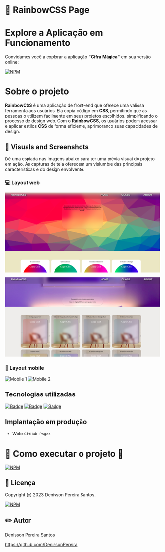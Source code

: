 # 🌈 RainbowCSS Page

# Explore a Aplicação em Funcionamento

Convidamos você a explorar a aplicação **"Cifra Mágica"** em sua versão online: 

[![NPM](https://img.shields.io/badge/Clique%20Aqui-8A2BE2)](https://denissonpereira.github.io/RainbowCSS/)

# Sobre o projeto

**RainbowCSS** é uma aplicação de front-end que oferece uma valiosa ferramenta aos usuários. Ela copia código em **CSS**, permitindo que as pessoas o utilizem facilmente em seus projetos escolhidos, simplificando o processo de design web. Com o **RainbowCSS**, os usuários podem acessar e aplicar estilos **CSS** de forma eficiente, aprimorando suas capacidades de design.

## 📸 Visuals and Screenshots

Dê uma espiada nas imagens abaixo para ter uma prévia visual do projeto em ação. As capturas de tela oferecem um vislumbre das principais características e do design envolvente.

### 💻 Layout web
![Web 1](/public/Captura1.png)

![Web 2](/public/Captura2.png)

### 📱 Layout mobile
![Mobile 1](https://via.placeholder.com/150) ![Mobile 2](https://via.placeholder.com/150)

## Tecnologias utilizadas

[![Badge](https://img.shields.io/badge/HTML-orange?style=flat&logo=html5&logoColor=white)](https://www.w3.org/html/)
[![Badge](https://img.shields.io/badge/CSS-blue?style=flat&logo=css3&logoColor=white)](https://www.w3.org/Style/CSS/Overview.en.html)
[![Badge](https://img.shields.io/badge/JavaScript-yellow?style=flat&logo=javascript&logoColor=white)](https://developer.mozilla.org/en-US/docs/Web/JavaScript)


## Implantação em produção

- Web: `GitHub Pages`

# 🚀 Como executar o projeto 🚀

[![NPM](https://img.shields.io/badge/Clique%20Aqui-8A2BE2)](https://denissonpereira.github.io/RainbowCSS/)

## 📜 Licença

Copyright (c) 2023 Denisson Pereira Santos.

[![NPM](https://img.shields.io/npm/l/react)](https://github.com/DenissonPereira/RainbowCSS/blob/main/LICENSE) 

## ✏️ Autor

Denisson Pereira Santos

https://github.com/DenissonPereira